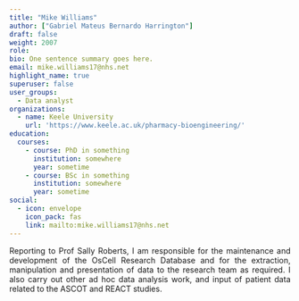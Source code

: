 ```yaml
---
title: "Mike Williams"
author: ["Gabriel Mateus Bernardo Harrington"]
draft: false
weight: 2007
role: 
bio: One sentence summary goes here.
email: mike.williams17@nhs.net
highlight_name: true
superuser: false
user_groups:
  - Data analyst
organizations:
  - name: Keele University
    url: 'https://www.keele.ac.uk/pharmacy-bioengineering/'
education:
  courses:
    - course: PhD in something
      institution: somewhere
      year: sometime
    - course: BSc in something
      institution: somewhere
      year: sometime
social:
  - icon: envelope
    icon_pack: fas
    link: mailto:mike.williams17@nhs.net
---
```

<style>
body {
text-align: justify}
</style>

Reporting to Prof Sally Roberts, I am responsible for the maintenance and development of the OsCell Research Database and for the extraction, manipulation and presentation of data to the research team as required. I also carry out other ad hoc data analysis work, and input of patient data related to the ASCOT and REACT studies.
